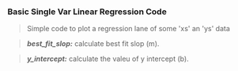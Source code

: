### Basic Single Var Linear Regression Code 

  > Simple code to plot a regression lane of some 'xs' an 'ys' data
  
  > ***best_fit_slop:*** calculate best fit slop (m).
  
  > ***y_intercept:*** calculate the valeu of y intercept (b).
